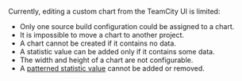 [//]: # (title: Edit Custom Chart Limitations)
[//]: # (auxiliary-id: Edit Custom Chart Limitations)

Currently, editing a custom chart from the TeamCity UI is limited:
	
* Only one source build configuration could be assigned to a chart.
* It is impossible to move a chart to another project.
* A chart cannot be created if it contains no data.
* A statistic value can be added only if it contains some data.
* The width and height of a chart are not configurable.
* A [patterned statistic value](custom-chart.md#patternedValues) cannot be added or removed.
